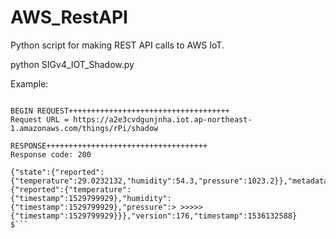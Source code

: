 # AWS_RestAPI
Python script for making REST API calls to AWS IoT.

python SIGv4_IOT_Shadow.py

Example:

```$ python SIGv4_IOT_Shadow.py 

BEGIN REQUEST++++++++++++++++++++++++++++++++++++
Request URL = https://a2e3cvdgunjnha.iot.ap-northeast-1.amazonaws.com/things/rPi/shadow

RESPONSE++++++++++++++++++++++++++++++++++++
Response code: 200

{"state":{"reported":{"temperature":29.0232132,"humidity":54.3,"pressure":1023.2}},"metadata":{"reported":{"temperature":
{"timestamp":1529799929},"humidity":{"timestamp":1529799929},"pressure":> >>>>>{"timestamp":1529799929}}},"version":176,"timestamp":1536132588}
$```




